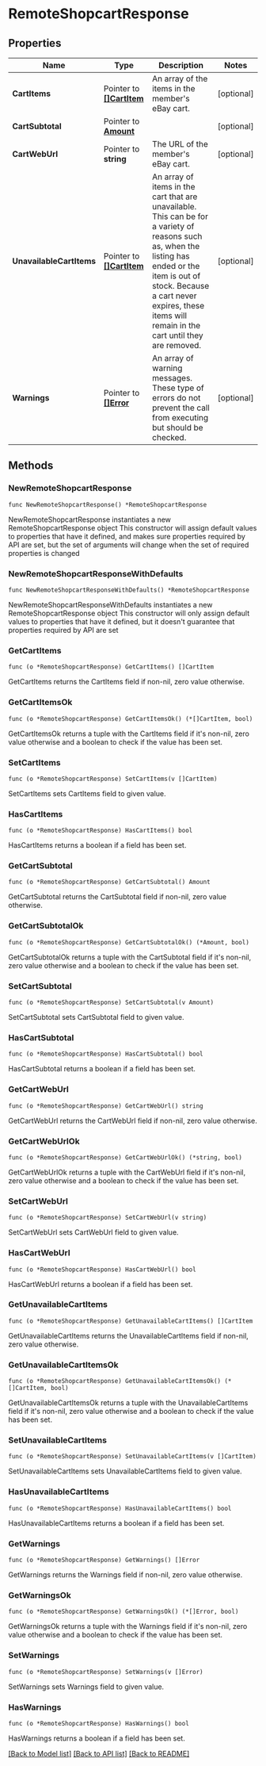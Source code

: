 # RemoteShopcartResponse

## Properties

Name | Type | Description | Notes
------------ | ------------- | ------------- | -------------
**CartItems** | Pointer to [**[]CartItem**](CartItem.md) | An array of the items in the member&#39;s eBay cart. | [optional] 
**CartSubtotal** | Pointer to [**Amount**](Amount.md) |  | [optional] 
**CartWebUrl** | Pointer to **string** | The URL of the member&#39;s eBay cart. | [optional] 
**UnavailableCartItems** | Pointer to [**[]CartItem**](CartItem.md) | An array of items in the cart that are unavailable. This can be for a variety of reasons such as, when the listing has ended or the item is out of stock. Because a cart never expires, these items will remain in the cart until they are removed. | [optional] 
**Warnings** | Pointer to [**[]Error**](Error.md) | An array of warning messages. These type of errors do not prevent the call from executing but should be checked. | [optional] 

## Methods

### NewRemoteShopcartResponse

`func NewRemoteShopcartResponse() *RemoteShopcartResponse`

NewRemoteShopcartResponse instantiates a new RemoteShopcartResponse object
This constructor will assign default values to properties that have it defined,
and makes sure properties required by API are set, but the set of arguments
will change when the set of required properties is changed

### NewRemoteShopcartResponseWithDefaults

`func NewRemoteShopcartResponseWithDefaults() *RemoteShopcartResponse`

NewRemoteShopcartResponseWithDefaults instantiates a new RemoteShopcartResponse object
This constructor will only assign default values to properties that have it defined,
but it doesn't guarantee that properties required by API are set

### GetCartItems

`func (o *RemoteShopcartResponse) GetCartItems() []CartItem`

GetCartItems returns the CartItems field if non-nil, zero value otherwise.

### GetCartItemsOk

`func (o *RemoteShopcartResponse) GetCartItemsOk() (*[]CartItem, bool)`

GetCartItemsOk returns a tuple with the CartItems field if it's non-nil, zero value otherwise
and a boolean to check if the value has been set.

### SetCartItems

`func (o *RemoteShopcartResponse) SetCartItems(v []CartItem)`

SetCartItems sets CartItems field to given value.

### HasCartItems

`func (o *RemoteShopcartResponse) HasCartItems() bool`

HasCartItems returns a boolean if a field has been set.

### GetCartSubtotal

`func (o *RemoteShopcartResponse) GetCartSubtotal() Amount`

GetCartSubtotal returns the CartSubtotal field if non-nil, zero value otherwise.

### GetCartSubtotalOk

`func (o *RemoteShopcartResponse) GetCartSubtotalOk() (*Amount, bool)`

GetCartSubtotalOk returns a tuple with the CartSubtotal field if it's non-nil, zero value otherwise
and a boolean to check if the value has been set.

### SetCartSubtotal

`func (o *RemoteShopcartResponse) SetCartSubtotal(v Amount)`

SetCartSubtotal sets CartSubtotal field to given value.

### HasCartSubtotal

`func (o *RemoteShopcartResponse) HasCartSubtotal() bool`

HasCartSubtotal returns a boolean if a field has been set.

### GetCartWebUrl

`func (o *RemoteShopcartResponse) GetCartWebUrl() string`

GetCartWebUrl returns the CartWebUrl field if non-nil, zero value otherwise.

### GetCartWebUrlOk

`func (o *RemoteShopcartResponse) GetCartWebUrlOk() (*string, bool)`

GetCartWebUrlOk returns a tuple with the CartWebUrl field if it's non-nil, zero value otherwise
and a boolean to check if the value has been set.

### SetCartWebUrl

`func (o *RemoteShopcartResponse) SetCartWebUrl(v string)`

SetCartWebUrl sets CartWebUrl field to given value.

### HasCartWebUrl

`func (o *RemoteShopcartResponse) HasCartWebUrl() bool`

HasCartWebUrl returns a boolean if a field has been set.

### GetUnavailableCartItems

`func (o *RemoteShopcartResponse) GetUnavailableCartItems() []CartItem`

GetUnavailableCartItems returns the UnavailableCartItems field if non-nil, zero value otherwise.

### GetUnavailableCartItemsOk

`func (o *RemoteShopcartResponse) GetUnavailableCartItemsOk() (*[]CartItem, bool)`

GetUnavailableCartItemsOk returns a tuple with the UnavailableCartItems field if it's non-nil, zero value otherwise
and a boolean to check if the value has been set.

### SetUnavailableCartItems

`func (o *RemoteShopcartResponse) SetUnavailableCartItems(v []CartItem)`

SetUnavailableCartItems sets UnavailableCartItems field to given value.

### HasUnavailableCartItems

`func (o *RemoteShopcartResponse) HasUnavailableCartItems() bool`

HasUnavailableCartItems returns a boolean if a field has been set.

### GetWarnings

`func (o *RemoteShopcartResponse) GetWarnings() []Error`

GetWarnings returns the Warnings field if non-nil, zero value otherwise.

### GetWarningsOk

`func (o *RemoteShopcartResponse) GetWarningsOk() (*[]Error, bool)`

GetWarningsOk returns a tuple with the Warnings field if it's non-nil, zero value otherwise
and a boolean to check if the value has been set.

### SetWarnings

`func (o *RemoteShopcartResponse) SetWarnings(v []Error)`

SetWarnings sets Warnings field to given value.

### HasWarnings

`func (o *RemoteShopcartResponse) HasWarnings() bool`

HasWarnings returns a boolean if a field has been set.


[[Back to Model list]](../README.md#documentation-for-models) [[Back to API list]](../README.md#documentation-for-api-endpoints) [[Back to README]](../README.md)


